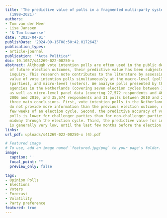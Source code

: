 ```yaml
---
title: 'The predictive value of polls in a fragmented multi-party system: the Netherlands
  (1998–2021)'
authors:
- Tom van der Meer
- Lisa Janssen
- '& Tom Louwerse'
date: '2023-04-01'
publishDate: '2024-09-15T08:50:42.017264Z'
publication_types:
- article-journal
publication: '*Acta Politica*'
doi: 10.1057/s41269-022-00250-x
abstract: Although vote intention polls are often used in the public debate as forecasts
  of future election outcomes, their predictive value has been subjected to scholarly
  inquiry. This research note contributes to the literature by assessing the predictive
  value of vote intention polls simultaneously at the macro-level (polls), meso-level
  (parties), and micro-level (voters). We analyse polls presented by the main polling
  agencies in the Netherlands (covering seven election cycles between 1998 and 2021),
  as well as micro-level panel data (covering 27,572 respondents and 46 polls between
  2006 and 2010, and 35,574 respondents and 31 polls between 2010 and 2012). We reach
  three main conclusions. First, vote intention polls in the Netherlands generally
  do not provide more information than the previous election outcome, until the last
  few weeks of an election cycle. Second, the predictive accuracy of vote intention
  polls is lower for challenger parties than for non-challenger parties, particularly
  midway through the election cycle. Third, the predictive value for individual voters
  is generally very low, until the last few months before the election.
links:
url_pdf: uploads/s41269-022-00250-x (4).pdf

# Featured image
# To use, add an image named `featured.jpg/png` to your page's folder. 
image:
  caption: ''
  focal_point: ""
  preview_only: false

tags:
- Opinion Polls
- Elections
- Voters
- Forecast
- Volatility
- Party preference
featured: true
---
```

